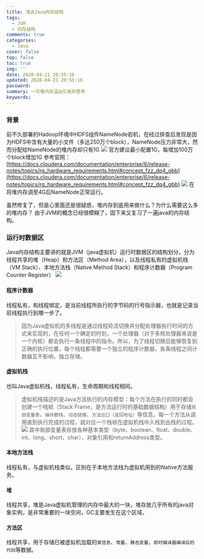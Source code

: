 ```yaml
---
title: 浅谈Java内存结构
tags:
  - JVM
  - 内存结构
comments: true
categories:
  - Java
cover: false
top: false
toc: true
img: ''
date: 2020-04-21 20:55:16
updated: 2020-04-21 20:55:16
password:
summary: 一次堆内存溢出引发的思考
keywords:
---
```

### 背景
前不久部署的Hadoop环境中HDFS组件NameNode宕机，在经过排查后发现是因为HDFS中含有大量的小文件（多达250万个block），NameNode压力非常大，然而分配给NameNode的堆内存却只有1G
![](http://47.106.179.244/浅谈Java内存结构/HDFS堆内存配置.png)
官方建议最小配置1G，每增加100万个block增加1G
参考官网：[https://docs.cloudera.com/documentation/enterprise/6/release-notes/topics/rg_hardware_requirements.html#concept_fzz_dq4_gbb](https://docs.cloudera.com/documentation/enterprise/6/release-notes/topics/rg_hardware_requirements.html#concept_fzz_dq4_gbb)
![](http://47.106.179.244/浅谈Java内存结构/Cloudera官网参考HDFS配置.png)
在将堆内存调至4G后NameNode正常运行。

虽然修复了，但是心里面还是很疑惑，堆内存到底用来做什么？为什么需要这么多的堆内存？
由于JVM的概念已经很模糊了，固下来又复习了一遍java的内存结构。

### 运行时数据区
Java内存结构主要讲的就是JVM（java虚拟机）运行时数据区的结构划分，分为线程共享的堆（Heap）和方法区（Method Area），以及线程私有的虚拟机栈（VM Stack）、本地方法栈（Native Method Stack）和程序计数器（Program Counter Register）
![](http://47.106.179.244/浅谈Java内存结构/运行时数据区.png)

#### 程序计数器
线程私有，和线程绑定，是当前线程所执行的字节码的行号指示器，也就是记录当前线程执行到哪一步了。
> 因为Java虚拟机的多线程是通过线程轮流切换并分配处理器执行时间的方式来实现的，在任何一个确定的时刻，一个处理器（对于多核处理器来说是一个内核）都会执行一条线程中的指令。所以，为了线程切换后能够恢复到正确的执行位置，每个线程都需要一个独立的程序计数器，各条线程之间计数器互不影响，独立存储。
#### 虚拟机栈
也叫Java虚拟机栈，线程私有，生命周期和线程相同。
> 虚拟机栈描述的是Java方法执行的内存模型：每个方法在执行的同时都会创建一个栈帧（Stack Frame，是方法运行时的基础数据结构）用于存储`局部变量表`、`操作数栈`、`动态链接`、`方法出口（返回地址）`等信息。每一个方法从调用直到执行完成的过程，就对应一个栈帧在虚拟机栈中入栈到出栈的过程。
> ![](http://47.106.179.244/浅谈Java内存结构/栈帧结构.png)
> 其中局部变量表存放各种基本类型（byte、boolean、float、double、int、long、short、char）、对象引用和returnAddress类型。

#### 本地方法栈
线程私有，与虚拟机栈类似，区别在于本地方法栈为虚拟机用到的Native方法服务。

#### 堆
线程共享，堆是Java虚拟机管理的内存中最大的一块，堆存放几乎所有的java对象实例，是非常重要的一块空间，GC主要发生在这个区域，

#### 方法区
线程共享，用于存储已被虚拟机加载的`类信息`、`常量`、`静态变量`、`即时编译器编译后的代码`等数据。
